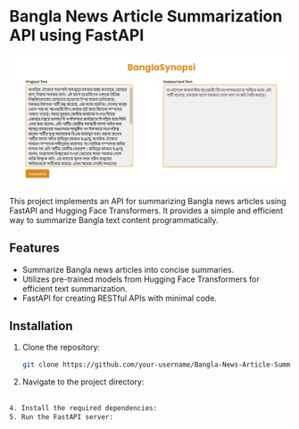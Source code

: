 # Bangla News Article Summarization API using FastAPI

![Bangla Summarization FastAPI](Bangla_Summarization_FastAPI.PNG)

This project implements an API for summarizing Bangla news articles using FastAPI and Hugging Face Transformers. It provides a simple and efficient way to summarize Bangla text content programmatically.

## Features

- Summarize Bangla news articles into concise summaries.
- Utilizes pre-trained models from Hugging Face Transformers for efficient text summarization.
- FastAPI for creating RESTful APIs with minimal code.

## Installation

1. Clone the repository:

   ```bash
   git clone https://github.com/your-username/Bangla-News-Article-Summarization-API-using-FastAPI.git
   
2. Navigate to the project directory:
  ``` cd Bangla-News-Article-Summarization-API-using-FastAPI

4. Install the required dependencies:
5. Run the FastAPI server:
